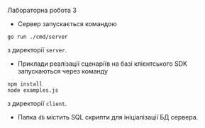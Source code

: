 Лабораторна робота 3

- Сервер запускається командою
```shell script
go run ./cmd/server
```
з директорії `server`.

- Приклади реалізації сценаріїв на базі клієнтського SDK запускаються через команду
```shell script
npm install
node examples.js
```
з директорії `client`.

- Папка `db` містить SQL скрипти для ініціалізації БД сервера.

